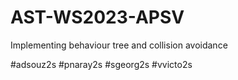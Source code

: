 # AST-WS2023-APSV
Implementing behaviour tree and collision avoidance

#adsouz2s
#pnaray2s
#sgeorg2s
#vvicto2s
